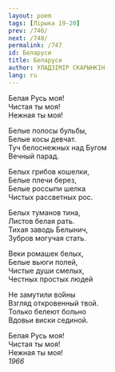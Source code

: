 ```yaml
---
layout: poem
tags: [Лірыка 19-20]
prev: /746/
next: /748/
permalink: /747
id: Беларуси
title: Беларуси
author: УЛАДЗІМІР СКАРЫНКІН
lang: ru
---
```



Белая Русь моя!  
Чистая ты моя!  
Нежная ты моя!  

Белые полосы бульбы,  
Белые косы девчат.  
Туч белоснежных над Бугом  
Вечный парад.  

Белых грибов кошелки,  
Белые плечи берез,  
Белые россыпи шелка  
Чистых рассветных рос.  

Белых туманов тина,  
Листов белая рать.  
Тихая заводь Белынич,  
Зубров могучая стать.  

Веки ромашек белых,  
Белые вьюги полей,  
Чистые души смелых,  
Честных простых людей  

Не замутили во́йны  
Взгляд откровенный твой.  
Только белеют больно  
Вдовьи виски сединой.  

Белая Русь моя!  
Чистая ты моя!  
Нежная ты моя!  
*1966*  
